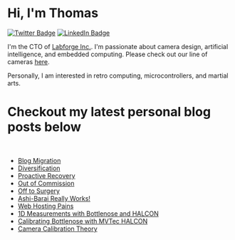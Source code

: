 # Hi, I'm Thomas 

[![Twitter Badge](https://img.shields.io/badge/Twitter-Profile-informational?style=flat&logo=twitter&logoColor=white&color=1CA2F1)](https://twitter.com/treideme1)
[![LinkedIn Badge](https://img.shields.io/badge/LinkedIn-Profile-informational?style=flat&logo=linkedin&logoColor=white&color=0D76A8)](https://www.linkedin.com/in/thomasreidemeister/)

I'm the CTO of [Labforge Inc.](https://labforge.ca). I'm passionate about camera design, artificial intelligence, and embedded computing. Please check out our line of cameras [here](https://www.labforge.ca/features-bottlenose/).

Personally, I am interested in retro computing, microcontrollers, and martial arts. 

# Checkout my latest personal blog posts below

<br>

<!-- BLOG-POST-LIST:START -->
- [Blog Migration](https://reidemeister.com/blog/2025.10.13)
- [Diversification](https://reidemeister.com/blog/2025.05.25)
- [Proactive Recovery](https://reidemeister.com/blog/2025.04.30)
- [Out of Commission](https://reidemeister.com/blog/2025.04.26)
- [Off to Surgery](https://reidemeister.com/blog/2025.04.15)
- [Ashi-Barai Really Works!](https://reidemeister.com/blog/2025.04.13)
- [Web Hosting Pains](https://reidemeister.com/blog/2025.04.08)
- [1D Measurements with Bottlenose and HALCON](https://reidemeister.com/blog/2024.06.06)
- [Calibrating Bottlenose with MVTec HALCON](https://reidemeister.com/blog/2024.05.23)
- [Camera Calibration Theory](https://reidemeister.com/blog/2024.05.22)
<!-- BLOG-POST-LIST:END --> 

<br>
